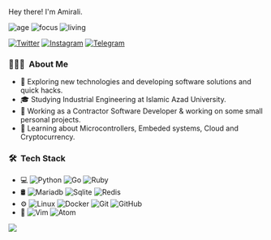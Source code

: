 
Hey there! I'm Amirali.

![age](https://img.shields.io/badge/age-19-blue)
![focus](https://img.shields.io/badge/focus-backend-brightgreen)
![living](https://img.shields.io/badge/living-Iran-3c9)

<a href="https://twitter.com/ilarimaeht" target="_blank"><img src="https://img.shields.io/badge/-Twitter-1da1f2?style=flat&labelColor=1da1f2&logo=twitter&logoColor=white" alt="Twitter"></a>
<a href="https://www.instagram.com/ilarimaeht" target="_blank"><img src="https://img.shields.io/badge/-Instagram-E4405F?style=flat&labelColor=E4405F&logo=instagram&logoColor=white" alt="Instagram"></a>
<a href="https://t.me/ilarimaeht" target="_blank"><img src="https://img.shields.io/badge/-Telegram-2CA5E0?style=flat&labelColor=2CA5E0&logo=telegram&logoColor=white" alt="Telegram"></a>

<h3> 👨🏻‍💻 &nbsp;About Me </h3>

- 🤔 Exploring new technologies and developing software solutions and quick hacks.
- 🎓 Studying Industrial Engineering at Islamic Azad University.
- 💼 Working as a Contractor Software Developer & working on some small personal projects.
- 🌱 Learning about Microcontrollers, Embeded systems, Cloud and Cryptocurrency.

<h3> 🛠 &nbsp;Tech Stack</h3>

- 💻
  ![Python](https://img.shields.io/badge/-Python-333333?style=flat&logo=python)
  ![Go](https://img.shields.io/badge/-Go-333333?style=flat&logo=go&logoColor=38f8ff)
  ![Ruby](https://img.shields.io/badge/-Ruby-333333?style=flat&logo=ruby&logoColor=cc0000)
- 🛢
  ![Mariadb](https://img.shields.io/badge/-Mariadb-333333?style=flat&logo=mariadb&logoColor=5c1c00)
  ![Sqlite](https://img.shields.io/badge/-Sqlite-333333?style=flat&logo=sqlite)
  ![Redis](https://img.shields.io/badge/-Redis-333333?style=flat&logo=redis)
- ⚙️
  ![Linux](https://img.shields.io/badge/-Linux-333333?style=flat&logo=linux)
  ![Docker](https://img.shields.io/badge/-Dcoker-333333?style=flat&logo=docker)
  ![Git](https://img.shields.io/badge/-Git-333333?style=flat&logo=git)
  ![GitHub](https://img.shields.io/badge/-GitHub-333333?style=flat&logo=github)
- 🔧
  ![Vim](https://img.shields.io/badge/-Vim-333333?style=flat&logo=vim&logoColor=00b012)
  ![Atom](https://img.shields.io/badge/-Atom-333333?style=flat&logo=atom&logoColor=66595C)

<img src="https://github-readme-stats.vercel.app/api?username=amirali&theme=dracula&show_icons=true" />


